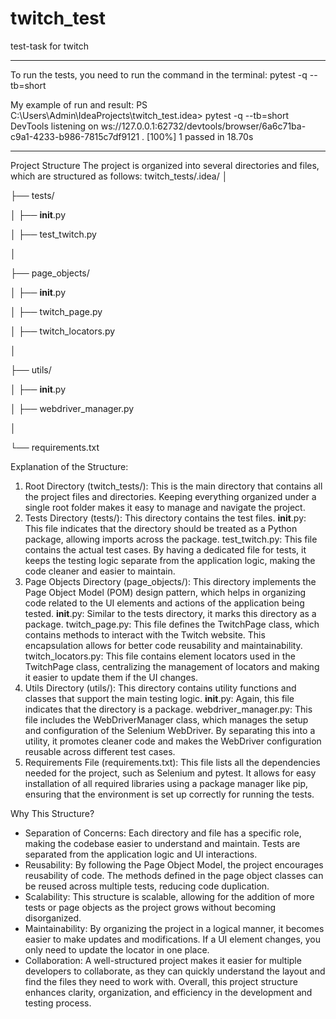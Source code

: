 # twitch_test
test-task for twitch
_______________________________________________________________________________________________________________________
To run the tests, you need to run the command in the terminal:
pytest -q --tb=short

My example of run and result:
PS C:\Users\Admin\IdeaProjects\twitch_test\.idea> pytest -q --tb=short
DevTools listening on ws://127.0.0.1:62732/devtools/browser/6a6c71ba-c9a1-4233-b986-7815c7df9121
. [100%]
1 passed in 18.70s
________________________________________________________________________________________________________________________
Project Structure
The project is organized into several directories and files, which are structured as follows:
twitch_tests/.idea/
│

├── tests/

│   ├── __init__.py

│   ├── test_twitch.py

│

├── page_objects/

│   ├── __init__.py

│   ├── twitch_page.py

│   ├── twitch_locators.py

│

├── utils/

│   ├── __init__.py

│   ├── webdriver_manager.py

│

└── requirements.txt


Explanation of the Structure:
1. Root Directory (twitch_tests/):
This is the main directory that contains all the project files and directories. Keeping everything organized under a single root folder makes it easy to manage and navigate the project.
2. Tests Directory (tests/):
This directory contains the test files. 
__init__.py: This file indicates that the directory should be treated as a Python package, allowing imports across the package.
test_twitch.py: This file contains the actual test cases. By having a dedicated file for tests, it keeps the testing logic separate from the application logic, making the code cleaner and easier to maintain.
3. Page Objects Directory (page_objects/):
This directory implements the Page Object Model (POM) design pattern, which helps in organizing code related to the UI elements and actions of the application being tested.
__init__.py: Similar to the tests directory, it marks this directory as a package.
twitch_page.py: This file defines the TwitchPage class, which contains methods to interact with the Twitch website. This encapsulation allows for better code reusability and maintainability.
twitch_locators.py: This file contains element locators used in the TwitchPage class, centralizing the management of locators and making it easier to update them if the UI changes.
4. Utils Directory (utils/):
This directory contains utility functions and classes that support the main testing logic.
__init__.py: Again, this file indicates that the directory is a package.
webdriver_manager.py: This file includes the WebDriverManager class, which manages the setup and configuration of the Selenium WebDriver. By separating this into a utility, it promotes cleaner code and makes the WebDriver configuration reusable across different test cases.
5. Requirements File (requirements.txt):
This file lists all the dependencies needed for the project, such as Selenium and pytest. It allows for easy installation of all required libraries using a package manager like pip, ensuring that the environment is set up correctly for running the tests.

Why This Structure?
- Separation of Concerns: Each directory and file has a specific role, making the codebase easier to understand and maintain. Tests are separated from the application logic and UI interactions.
- Reusability: By following the Page Object Model, the project encourages reusability of code. The methods defined in the page object classes can be reused across multiple tests, reducing code duplication.
- Scalability: This structure is scalable, allowing for the addition of more tests or page objects as the project grows without becoming disorganized.
- Maintainability: By organizing the project in a logical manner, it becomes easier to make updates and modifications. If a UI element changes, you only need to update the locator in one place.
- Collaboration: A well-structured project makes it easier for multiple developers to collaborate, as they can quickly understand the layout and find the files they need to work with.
Overall, this project structure enhances clarity, organization, and efficiency in the development and testing process.
